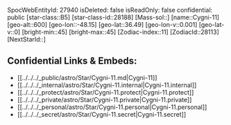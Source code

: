 ﻿---
location: [36.49,48.15,600]
type: Star
tags:
- astro/Star

---
SpocWebEntityId: 27940
isDeleted: false
isReadOnly: false
confidential: public
[star-class::B5]
[star-class-id::28188]
[Mass-sol::]
[name::Cygni-11]
[geo-alt::600]
[geo-lon::-48.15]
[geo-lat::36.49]
[geo-lon-v::0.001]
[geo-lat-v::0]
[bright-min::45]
[bright-max::45]
[Zodiac-index::11]
[ZodiacId::28113]
[NextStarId::]



## Confidential Links & Embeds: 
- [[../../../_public/astro/Star/Cygni-11.md|Cygni-11]] 
- [[../../../_internal/astro/Star/Cygni-11.internal|Cygni-11.internal]] 
- [[../../../_protect/astro/Star/Cygni-11.protect|Cygni-11.protect]] 
- [[../../../_private/astro/Star/Cygni-11.private|Cygni-11.private]] 
- [[../../../_personal/astro/Star/Cygni-11.personal|Cygni-11.personal]] 
- [[../../../_secret/astro/Star/Cygni-11.secret|Cygni-11.secret]]

